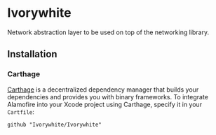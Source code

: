 # Ivorywhite
Network abstraction layer to be used on top of the networking library. 

## Installation

### Carthage

[Carthage](https://github.com/Carthage/Carthage) is a decentralized dependency manager that builds your dependencies and provides you with binary frameworks. To integrate Alamofire into your Xcode project using Carthage, specify it in your `Cartfile`:

```ogdl
github "Ivorywhite/Ivorywhite"
```




